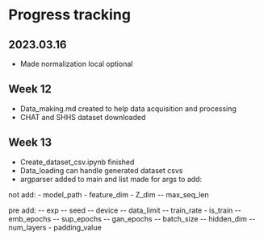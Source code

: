 # Progress tracking
## 2023.03.16

- Made normalization local optional

## Week 12
- Data_making.md created to help data acquisition and processing
- CHAT and SHHS dataset downloaded

## Week 13
- Create_dataset_csv.ipynb finished
- Data_loading can handle generated dataset csvs
- argparser added to main and list made for args to add:

not add:
    - model_path
    - feature_dim
    - Z_dim
    -- max_seq_len

pre add:
    -- exp
    -- seed
    -- device
    -- data_limit
    -- train_rate
    - is_train
    -- emb_epochs
    -- sup_epochs
    -- gan_epochs
    -- batch_size
    -- hidden_dim
    -- num_layers
    - padding_value








